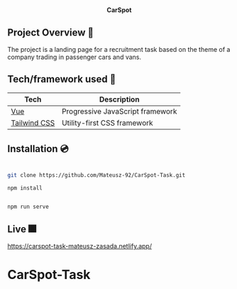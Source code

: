 <h1 align="center">

<h4 align="center">CarSpot</h4>

## Project Overview 🎨

The project is a landing page for a recruitment task based on the theme of a company trading in passenger cars and vans.

## Tech/framework used 🧰

| Tech                                     | Description                      |
| ---------------------------------------- | -------------------------------- |
| [Vue](https://vuejs.org/)                | Progressive JavaScript framework |
| [Tailwind CSS](https://tailwindcss.com/) | Utility-first CSS framework      |

## Installation 💿

```bash

git clone https://github.com/Mateusz-92/CarSpot-Task.git

npm install


npm run serve

```

## Live 🎆

https://carspot-task-mateusz-zasada.netlify.app/

# CarSpot-Task
